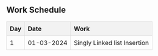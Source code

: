 <!DOCTYPE html>
<html lang="en">
<head>
<meta charset="UTF-8">
<meta name="viewport" content="width=device-width, initial-scale=1.0">
<title>Table of Contents</title>
<style>
  table {
    width: 100%;
    border-collapse: collapse;
  }
  th, td {
    border: 1px solid #dddddd;
    text-align: left;
    padding: 8px;
  }
  th {
    background-color: #f2f2f2;
  }
</style>
</head>
<body>

<h2>Work Schedule</h2>

<table>
  <thead>
    <tr>
      <th>Day</th>
      <th>Date</th>
      <th>Work</th>
    </tr>
  </thead>
  <tbody>
    <tr>
      <td>1</td>
      <td>01-03-2024</td>
      <td>Singly Linked list Insertion</td>
    </tr>
  </tbody>
</table>

</body>
</html>
